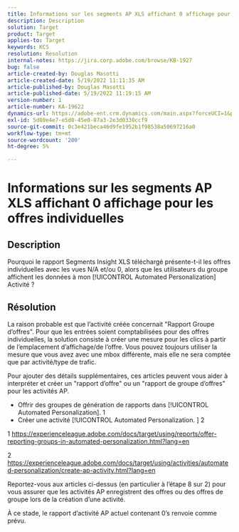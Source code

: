 ```yaml
---
title: Informations sur les segments AP XLS affichant 0 affichage pour les offres individuelles
description: Description
solution: Target
product: Target
applies-to: Target
keywords: KCS
resolution: Resolution
internal-notes: https://jira.corp.adobe.com/browse/KB-1927
bug: false
article-created-by: Douglas Masotti
article-created-date: 5/19/2022 11:11:35 AM
article-published-by: Douglas Masotti
article-published-date: 5/19/2022 11:19:15 AM
version-number: 1
article-number: KA-19622
dynamics-url: https://adobe-ent.crm.dynamics.com/main.aspx?forceUCI=1&pagetype=entityrecord&etn=knowledgearticle&id=b14ad66f-64d7-ec11-a7b5-000d3a3add22
exl-id: 5d80e4e7-e5d0-45e0-87a3-2e3d0330ccf9
source-git-commit: 0c3e421beca46d9fe1952b1f98538a50697216a0
workflow-type: tm+mt
source-wordcount: '200'
ht-degree: 5%

---
```


# Informations sur les segments AP XLS affichant 0 affichage pour les offres individuelles

## Description


Pourquoi le rapport Segments Insight XLS téléchargé présente-t-il les offres individuelles avec les vues N/A et/ou 0, alors que les utilisateurs du groupe affichent les données à mon [!UICONTROL Automated Personalization] Activité ?


## Résolution


La raison probable est que l’activité créée concernait &quot;Rapport Groupe d’offres&quot;. Pour que les entrées soient comptabilisées pour des offres individuelles, la solution consiste à créer une mesure pour les clics à partir de l’emplacement d’affichage/de l’offre. Vous pouvez toujours utiliser la mesure que vous avez avec une mbox différente, mais elle ne sera comptée que par activité/type de trafic.

Pour ajouter des détails supplémentaires, ces articles peuvent vous aider à interpréter et créer un &quot;rapport d’offre&quot; ou un &quot;rapport de groupe d’offres&quot; pour les activités AP.
- Offrir des groupes de génération de rapports dans [!UICONTROL Automated Personalization]. 1
- Créer une activité [!UICONTROL Automated Personalization. ] 2

1 https://experienceleague.adobe.com/docs/target/using/reports/offer-reporting-groups-in-automated-personalization.html?lang=en

2 https://experienceleague.adobe.com/docs/target/using/activities/automated-personalization/create-ap-activity.html?lang=en

Reportez-vous aux articles ci-dessus (en particulier à l’étape 8 sur 2) pour vous assurer que les activités AP enregistrent des offres ou des offres de groupe lors de la création d’une activité.

À ce stade, le rapport d’activité AP actuel contenant 0’s renvoie comme prévu.
